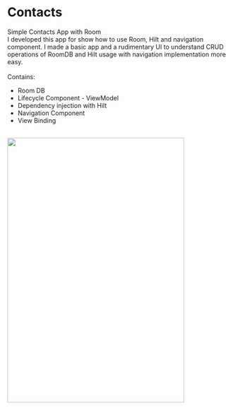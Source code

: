 # Contacts
Simple Contacts App with Room
<br/>
I developed this app for show how to use Room, Hilt and navigation component. I made a basic app and a rudimentary UI to understand CRUD operations of RoomDB and Hilt usage with navigation implementation more easy.
<br/>
<br/>Contains:<br/>
* Room DB<br/>
* Lifecycle Component - ViewModel<br/>
* Dependency injection with Hilt<br/>
* Navigation Component<br/>
* View Binding<br/>
<br/>
<img src="https://github.com/alierdemalkoc/Contacts/assets/61827898/071cf55b-3d65-4cdd-a6e6-d993427b2e5f" width="400" height="600"/>
